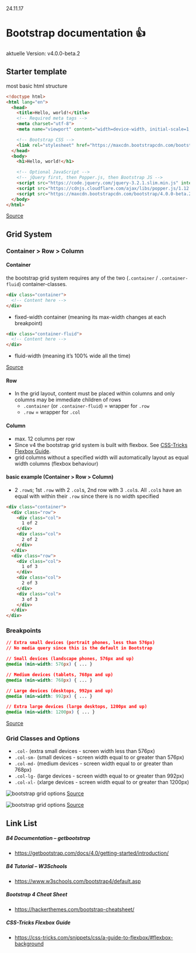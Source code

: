 24.11.17
# Bootstrap documentation :thumbsup:
aktuelle Version: v4.0.0-beta.2


## Starter template

most basic html structure

```html
<!doctype html>
<html lang="en">
  <head>
    <title>Hello, world!</title>
    <!-- Required meta tags -->
    <meta charset="utf-8">
    <meta name="viewport" content="width=device-width, initial-scale=1, shrink-to-fit=no">

    <!-- Bootstrap CSS -->
    <link rel="stylesheet" href="https://maxcdn.bootstrapcdn.com/bootstrap/4.0.0-beta.2/css/bootstrap.min.css" integrity="sha384-PsH8R72JQ3SOdhVi3uxftmaW6Vc51MKb0q5P2rRUpPvrszuE4W1povHYgTpBfshb" crossorigin="anonymous">
  </head>
  <body>
    <h1>Hello, world!</h1>

    <!-- Optional JavaScript -->
    <!-- jQuery first, then Popper.js, then Bootstrap JS -->
    <script src="https://code.jquery.com/jquery-3.2.1.slim.min.js" integrity="sha384-KJ3o2DKtIkvYIK3UENzmM7KCkRr/rE9/Qpg6aAZGJwFDMVNA/GpGFF93hXpG5KkN" crossorigin="anonymous"></script>
    <script src="https://cdnjs.cloudflare.com/ajax/libs/popper.js/1.12.3/umd/popper.min.js" integrity="sha384-vFJXuSJphROIrBnz7yo7oB41mKfc8JzQZiCq4NCceLEaO4IHwicKwpJf9c9IpFgh" crossorigin="anonymous"></script>
    <script src="https://maxcdn.bootstrapcdn.com/bootstrap/4.0.0-beta.2/js/bootstrap.min.js" integrity="sha384-alpBpkh1PFOepccYVYDB4do5UnbKysX5WZXm3XxPqe5iKTfUKjNkCk9SaVuEZflJ" crossorigin="anonymous"></script>
  </body>
</html>
```

[Source](https://getbootstrap.com/docs/4.0/getting-started/introduction/#starter-template)


## Grid System

### Container > Row > Column

#### Container

the bootstrap grid system requires any of the two (`.container` / `.container-fluid`) container-classes.

```html
<div class="container">
  <!-- Content here -->
</div>
```
- fixed-width container (meaning its max-width changes at each breakpoint)

```html
<div class="container-fluid">
  <!-- Content here -->
</div>
```
- fluid-width (meaning it’s 100% wide all the time)
 
[Source](https://getbootstrap.com/docs/4.0/layout/overview/#containers)

#### Row
- In the grid layout, content must be placed within columns and only columns may be immediate children of rows
  - `.container` (or `.container-fluid`) = wrapper for `.row`
  - `.row` = wrapper for `.col`

#### Column

- max. 12 columns per row
- Since v4 the bootstrap grid system is built with flexbox. See [CSS-Tricks Flexbox Guide](https://css-tricks.com/snippets/css/a-guide-to-flexbox/#flexbox-background).
- grid columns without a specified width will automatically layout as equal width columns (flexbox behaviour)

#### basic example (Container > Row > Column)
- 2 `.row`s; 1st `.row` with 2 `.col`s, 2nd row with 3 `.col`s. All `.col`s have an equal with within their `.row` since there is no width specified
```html
<div class="container">
  <div class="row">
    <div class="col">
      1 of 2
    </div>
    <div class="col">
      2 of 2
    </div>
  </div>
  <div class="row">
    <div class="col">
      1 of 3
    </div>
    <div class="col">
      2 of 3
    </div>
    <div class="col">
      3 of 3
    </div>
  </div>
</div>
```


### Breakpoints
```css
// Extra small devices (portrait phones, less than 576px)
// No media query since this is the default in Bootstrap

// Small devices (landscape phones, 576px and up)
@media (min-width: 576px) { ... }

// Medium devices (tablets, 768px and up)
@media (min-width: 768px) { ... }

// Large devices (desktops, 992px and up)
@media (min-width: 992px) { ... }

// Extra large devices (large desktops, 1200px and up)
@media (min-width: 1200px) { ... }
```
[Source](https://getbootstrap.com/docs/4.0/layout/overview/#responsive-breakpoints)


### Grid Classes and Options
- `.col-` (extra small devices - screen width less than 576px)
- `.col-sm-` (small devices - screen width equal to or greater than 576px)
- `.col-md-` (medium devices - screen width equal to or greater than 768px)
- `.col-lg-` (large devices - screen width equal to or greater than 992px)
- `.col-xl-` (xlarge devices - screen width equal to or greater than 1200px)

![bootstrap grid options](https://github.com/heimannschwantes/Bootstrap-documentation/blob/master/Bildschirmfoto%202017-11-22%20um%2010.46.52.png)
[Source](https://getbootstrap.com/docs/4.0/layout/grid/#grid-options)

![bootstrap grid options](https://github.com/heimannschwantes/Bootstrap-documentation/blob/master/Bildschirmfoto%202017-11-24%20um%2011.47.50.png)
[Source](https://www.w3schools.com/bootstrap4/bootstrap_grid_system.asp)

## Link List

##### B4 Documentation – getbootstrap
- https://getbootstrap.com/docs/4.0/getting-started/introduction/

##### B4 Tutorial – W3Schools
- https://www.w3schools.com/bootstrap4/default.asp

##### Bootstrap 4 Cheat Sheet
- https://hackerthemes.com/bootstrap-cheatsheet/
  
##### CSS-Tricks Flexbox Guide
- https://css-tricks.com/snippets/css/a-guide-to-flexbox/#flexbox-background

